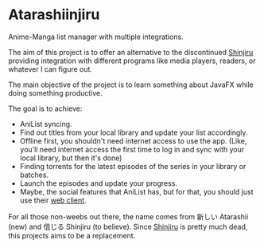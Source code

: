# Atarashiinjiru
Anime-Manga list manager with multiple integrations.

The aim of this project is to offer an alternative to the discontinued [Shinjiru](https://github.com/ShinjiruApp/Shinjiru)
providing integration with different programs like media players, readers, or whatever I can figure out.

The main objective of the project is to learn something about JavaFX while doing something productive.

The goal is to achieve:

 * AniList syncing.
 * Find out titles from your local library and update your list accordingly.
 * Offline first, you shouldn't need internet access to use the app. (Like, you'll need internet access the first time to log in and sync with your local library, but then it's done)
 * Finding torrents for the latest episodes of the series in your library or batches.
 * Launch the episodes and update your progress.
 * Maybe, the social features that AniList has, but for that, you should just use their [web client](https://anilist.co).
 
For all those non-weebs out there, the name comes from 新しい Atarashii (new) and 信じる Shinjiru (to believe).
Since [Shinjiru](https://github.com/ShinjiruApp/Shinjiru) is pretty much dead, this projects aims to be a replacement.